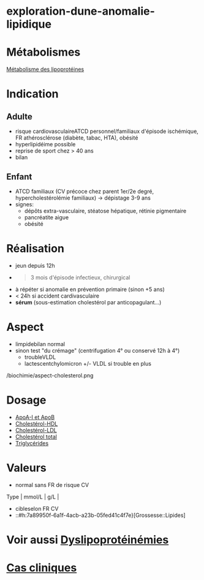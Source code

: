 # exploration-dune-anomalie-lipidique




# Métabolismes


[Métabolisme des lipoprotéines](#mc3a9tabolisme-des-lipoprotc3a9inesnorgmd) 


# Indication



## Adulte


- risque cardiovasculaireATCD personnel/familiaux d'épisode ischémique, FR athérosclérose (diabète, tabac, HTA), obésité 
- hyperlipidéime possible 
- reprise de sport chez > 40 ans 
- bilan 


## Enfant


- ATCD familiaux (CV précoce chez parent 1er/2e degré, hypercholestérolémie familiaux) -> dépistage 3-9 ans 
- signes: 
    - dépôts extra-vasculaire, stéatose hépatique, rétinie pigmentaire 
    - pancréatite aigυe 
    - obésité 


# Réalisation


- jeun depuis 12h 
- > 3 mois d'épisode infectieux, chirurgical 
- à répéter si anomalie en prévention primaire (sinon +5 ans) 
- < 24h si accident cardivasculaire 
- **sérum** (sous-estimation cholestérol par anticopagulant…) 


# Aspect


- limpidebilan normal 
- sinon test "du crémage" (centrifugation 4° ou conservé 12h à 4°) 
    - troubleVLDL 
    - lactescentchylomicron +/- VLDL si trouble en plus 

 
/biochimie/aspect-cholesterol.png



# Dosage


- [ApoA-I et ApoB](#apoa-i-et-apobnorgmd) 
- [Cholestérol-HDL](#cholestc3a9rol-hdlnorgmd) 
- [Cholestérol-LDL](#cholestc3a9rol-ldlnorgmd) 
- [Cholestérol total](#cholestc3a9rol-totalnorgmd) 
- [Triglycérides](#triglycc3a9ridesnorgmd) 


# Valeurs


- normal sans FR de risque CV 

 Type  | mmol/L      | g/L       |
- cibleselon FR CV 
- ::#h:7a89950f-6a1f-4acb-a23b-05fed41c4f7e}[Grossesse::Lipides] 


# Voir aussi [Dyslipoprotéinémies](#dyslipoprotc3a9inc3a9miesnorgmd)



# [Cas cliniques](cas-cliniques/dyslipidémies.pdf)

